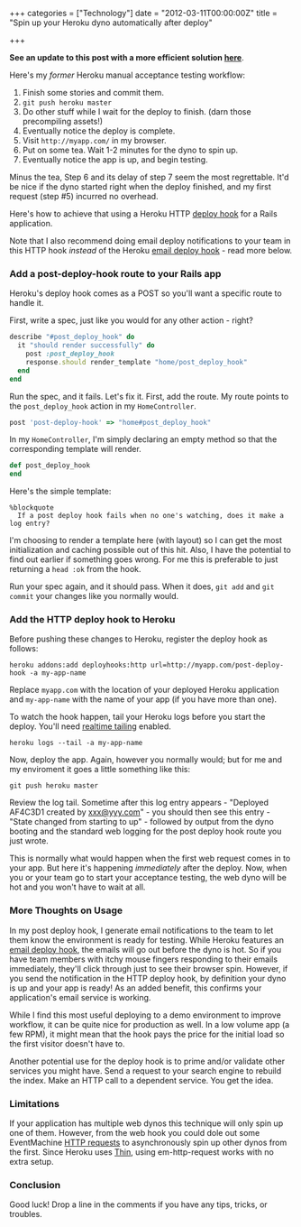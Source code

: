 +++
categories = ["Technology"]
date = "2012-03-11T00:00:00Z"
title = "Spin up your Heroku dyno automatically after deploy"

+++

**See an update to this post with a more efficient solution [here](http://dzello.com/blog/2012/08/01/update-to-spin-up-heroku-dyno-automatically-after-deploy/)**.

Here's my *former* Heroku manual acceptance testing workflow:

1.  Finish some stories and commit them.
2.  `git push heroku master`
3.  Do other stuff while I wait for the deploy to finish. (darn those precompiling assets!)
4.  Eventually notice the deploy is complete.
5.  Visit `http://myapp.com/` in my browser.
6.  Put on some tea. Wait 1-2 minutes for the dyno to spin up.
7.  Eventually notice the app is up, and begin testing.

Minus the tea, Step 6 and its delay of step 7 seem the most regrettable. It'd be nice if the dyno started right when the deploy finished, and my first request (step #5) incurred no overhead.

Here's how to achieve that using a Heroku HTTP [deploy hook](http://devcenter.heroku.com/articles/deploy-hooks#http_post_hook) for a Rails application.

Note that I also recommend doing email deploy notifications to your team in this HTTP hook *instead* of the Heroku [email deploy hook](http://devcenter.heroku.com/articles/deploy-hooks#email) - read more below.

### Add a post-deploy-hook route to your Rails app

Heroku's deploy hook comes as a POST so you'll want a specific route to handle it.

First, write a spec, just like you would for any other action - right?

``` ruby spec/controllers/home_controller_spec.rb
describe "#post_deploy_hook" do
  it "should render successfully" do
    post :post_deploy_hook
    response.should render_template "home/post_deploy_hook"
  end
end
```

Run the spec, and it fails. Let's fix it. First, add the route. My route points to the `post_deploy_hook` action in my `HomeController`.

``` ruby config/routes.rb
post 'post-deploy-hook' => "home#post_deploy_hook"
```

In my `HomeController`, I'm simply declaring an empty method so that the corresponding template will render.

``` ruby app/controllers/home_controller.rb
def post_deploy_hook
end
```

Here's the simple template:

``` haml app/views/home/post_deploy_hook.html.haml
%blockquote
  If a post deploy hook fails when no one's watching, does it make a log entry?
```

I'm choosing to render a template here (with layout) so I can get the most initialization and caching possible out of this hit. Also, I have the potential to find out earlier if something goes wrong. For me this is preferable to just returning a `head :ok` from the hook.

Run your spec again, and it should pass. When it does, `git add` and `git commit` your changes like you normally would.

### Add the HTTP deploy hook to Heroku

Before pushing these changes to Heroku, register the deploy hook as follows:

```
heroku addons:add deployhooks:http url=http://myapp.com/post-deploy-hook -a my-app-name
```

Replace `myapp.com` with the location of your deployed Heroku application and `my-app-name` with the name of your app (if you have more than one).

To watch the hook happen, tail your Heroku logs before you start the deploy. You'll need [realtime tailing](https://addons.heroku.com/logging) enabled.

```
heroku logs --tail -a my-app-name
```

Now, deploy the app. Again, however you normally would; but for me and my enviroment it goes a little something like this:

```
git push heroku master
```

Review the log tail. Sometime after this log entry appears - "Deployed AF4C3D1 created by xxx@yyy.com" - you should then see this entry - "State changed from starting to up" - followed by output from the dyno booting and the standard web logging for the post deploy hook route you just wrote.

This is normally what would happen when the first web request comes in to your app. But here it's happening *immediately* after the deploy. Now, when you or your team go to start your acceptance testing, the web dyno will be hot and you won't have to wait at all.

### More Thoughts on Usage

In my post deploy hook, I generate email notifications to the team to let them know the environment is ready for testing. While Heroku features an [email deploy hook](http://devcenter.heroku.com/articles/deploy-hooks#email), the emails will go out before the dyno is hot. So if you have team members with itchy mouse fingers responding to their emails immediately, they'll click through just to see their browser spin. However, if you send the notification in the HTTP deploy hook, by definition your dyno is up and your app is ready! As an added benefit, this confirms your application's email service is working.

While I find this most useful deploying to a demo environment to improve workflow, it can be quite nice for production as well. In a low volume app (a few RPM), it might mean that the hook pays the price for the initial load so the first visitor doesn't have to.

Another potential use for the deploy hook is to prime and/or validate other services you might have. Send a request to your search engine to rebuild the index. Make an HTTP call to a dependent service. You get the idea.

### Limitations

If your application has multiple web dynos this technique will only spin up one of them. However, from the web hook you could dole out some EventMachine [HTTP requests](https://github.com/igrigorik/em-http-request) to asynchronously spin up other dynos from the first. Since Heroku uses [Thin](http://code.macournoyer.com/thin/), using em-http-request works with no extra setup.

### Conclusion

Good luck! Drop a line in the comments if you have any tips, tricks, or troubles.
